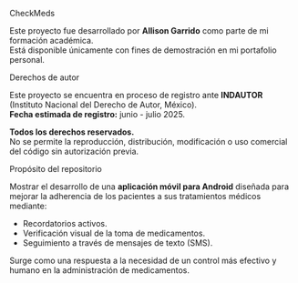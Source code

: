 CheckMeds

Este proyecto fue desarrollado por **Allison Garrido** como parte de mi formación académica.  
Está disponible únicamente con fines de demostración en mi portafolio personal.

Derechos de autor

Este proyecto se encuentra en proceso de registro ante **INDAUTOR** (Instituto Nacional del Derecho de Autor, México).  
**Fecha estimada de registro:** junio - julio 2025.

**Todos los derechos reservados.**  
No se permite la reproducción, distribución, modificación o uso comercial del código sin autorización previa.

Propósito del repositorio

Mostrar el desarrollo de una **aplicación móvil para Android** diseñada para mejorar la adherencia de los pacientes a sus tratamientos médicos mediante:

- Recordatorios activos.
- Verificación visual de la toma de medicamentos.
- Seguimiento a través de mensajes de texto (SMS).

Surge como una respuesta a la necesidad de un control más efectivo y humano en la administración de medicamentos.
